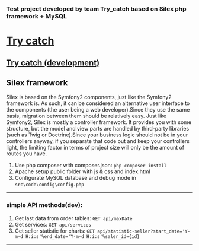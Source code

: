 ### Test project developed by team Try_catch based on Silex php framework + MySQL

# [Try catch](http://www.rt.codewell.ru/)

## [Try catch (development)](http://www.test-rt.codewell.ru/)

## Silex framework

Silex is based on the Symfony2 components, just like the Symfony2 framework is. As such, it can be considered an alternative user interface to the components (the user being a web developer).Since they use the same basis, migration between them should be relatively easy.
Just like Symfony2, Silex is mostly a controller framework. It provides you with some structure, but the model and view parts are handled by third-party libraries (such as Twig or Doctrine).Since your business logic should not be in your controllers anyway, if you separate that code out and keep your controllers light, the limiting factor in terms of project size will only be the amount of routes you have.

1.  Use php composer with composer.json: `php composer install`
2.  Apache setup public folder with js & css and index.html
3.  Configurate MySQL database and debug mode in `src\code\config\config.php`

***

### simple API methods(dev):

1. Get last data from order tables: `GET api/maxDate`
2. Get services: `GET api/services`
3. Get seller statistic for charts: `GET api/statistic-seller?start_date='Y-m-d H:i:s'%end_date='Y-m-d H:i:s'%saler_id={id}`

***
